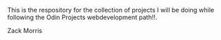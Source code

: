 This is the respository for the collection of projects I will be doing
while following the Odin Projects webdevelopment path!!.

Zack Morris
